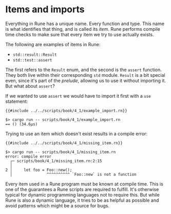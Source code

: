 # Items and imports

Everything in Rune has a unique name. Every function and type. This name is what
identifies that thing, and is called its *item*. Rune performs compile time
checks to make sure that every item we try to use actually exists.

The following are examples of items in Rune:

* `std::result::Result`
* `std::test::assert`

The first refers to the `Result` enum, and the second is the `assert` function.
They both live within their corresponding `std` module. `Result` is a bit
special even, since it's part of the *prelude*, allowing us to use it without
importing it. But what about `assert`?

If we wanted to use `assert` we would have to import it first with a `use`
statement:

```rust,noplayground
{{#include ../../scripts/book/4_1/example_import.rn}}
```

```text
$> cargo run -- scripts/book/4_1/example_import.rn
== () (34.6µs)
```

Trying to use an item which doesn't exist results in a compile error:

```rust,noplayground
{{#include ../../scripts/book/4_1/missing_item.rn}}
```

```text
$> cargo run -- scripts/book/4_1/missing_item.rn
error: compile error
  ┌─ scripts/book/4_1/missing_item.rn:2:15
  │
2 │     let foo = Foo::new();
  │               ^^^^^^^^^^ `Foo::new` is not a function
```

Every item used in a Rune program must be known at compile time. This is one of
the guarantees a Rune scripts are required to fulfill. It's otherwise typical
for dynamic programming languages not to require this. But while Rune is also a
dynamic language, it tries to be as helpful as possible and avoid patterns which
might be a source for bugs.
